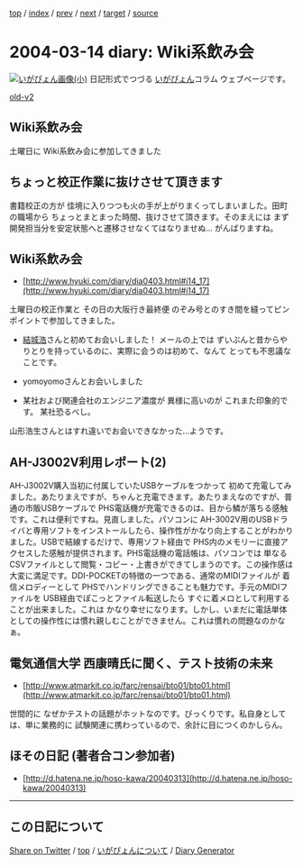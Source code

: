 [top](https://igapyon.github.io/diary/) 
 / [index](https://igapyon.github.io/diary/2004/index.html) 
 / [prev](https://igapyon.github.io/diary/2004/ig040313.html) 
 / [next](https://igapyon.github.io/diary/2004/ig040315.html) 
 / [target](https://igapyon.github.io/diary/2004/ig040314.html) 
 / [source](https://github.com/igapyon/diary/blob/gh-pages/2004/ig040314.html.src.md) 

2004-03-14 diary: Wiki系飲み会
=====================================================================================================
[![いがぴょん画像(小)](https://igapyon.github.io/diary/images/iga200306s.jpg "いがぴょん")](https://igapyon.github.io/diary/memo/memoigapyon.html) 日記形式でつづる [いがぴょん](https://igapyon.github.io/diary/memo/memoigapyon.html)コラム ウェブページです。

[old-v2](ig040314-orig.html)

## Wiki系飲み会

土曜日に Wiki系飲み会に参加してきました


## ちょっと校正作業に抜けさせて頂きます

書籍校正の方が 佳境に入りつつも火の手が上がりまくってしまいました。田町の職場から ちょっとまとまった時間、抜けさせて頂きます。そのまえには まず開発担当分を安定状態へと遷移させなくてはなりませぬ… がんばりますね。

## Wiki系飲み会

* [http://www.hyuki.com/diary/dia0403.html#i14_17](http://www.hyuki.com/diary/dia0403.html#i14_17)

土曜日の校正作業と その日の大阪行き最終便 のぞみ号とのすき間を縫ってピンポイントで参加してきました。

* [結城浩](http://www.hyuki.com/)さんと初めてお会いしました！
  メールの上では ずいぶんと昔からやりとりを持っているのに、実際に会うのは初めて、なんて
  とっても不思議なことです。
  
* yomoyomoさんとお会いしました
  
* 某社および関連会社のエンジニア濃度が 異様に高いのが これまた印象的です。
  某社恐るべし。

山形浩生さんとはすれ違いでお会いできなかった…ようです。

## AH-J3002V利用レポート(2)

AH-J3002V購入当初に付属していたUSBケーブルをつかって 初めて充電してみました。あたりまえですが、ちゃんと充電できます。あたりまえなのですが、普通の市販USBケーブルで
PHS電話機が充電できるのは、目から鱗が落ちる感触です。これは便利ですね。見直しました。パソコンに AH-3002V用のUSBドライバと専用ソフトをインストールしたら、操作性がかなり向上することがわかりました。USBで結線するだけで、専用ソフト経由で PHS内のメモリーに直接アクセスした感触が提供されます。PHS電話機の電話帳は、パソコンでは 単なるCSVファイルとして閲覧・コピー・上書きができてしまうのです。この操作感は 大変に満足です。DDI-POCKETの特徴の一つである、通常のMIDIファイルが 着信メロディーとして PHSでハンドリングできることも魅力です。手元のMIDIファイルを USB経由でぽこっとファイル転送したら すぐに着メロとして利用することが出来ました。これは かなり幸せになります。しかし、いまだに電話単体としての操作性には慣れ親しむことができません。これは慣れの問題なのかなぁ。

## 電気通信大学 西康晴氏に聞く、テスト技術の未来

* [http://www.atmarkit.co.jp/farc/rensai/bto01/bto01.html](http://www.atmarkit.co.jp/farc/rensai/bto01/bto01.html)

世間的に なぜかテストの話題がホットなのです。びっくりです。私自身としては、単に業務的に 試験関連に携わっているので、余計に目につくのかしらん。

## ほその日記 (著者合コン参加者)

* [http://d.hatena.ne.jp/hoso-kawa/20040313](http://d.hatena.ne.jp/hoso-kawa/20040313)

----------------------------------------------------------------------------------------------------

## この日記について

[Share on Twitter](https://twitter.com/intent/tweet?hashtags=igapyon%2Cdiary%2C%E3%81%84%E3%81%8C%E3%81%B4%E3%82%87%E3%82%93&text=Wiki%E7%B3%BB%E9%A3%B2%E3%81%BF%E4%BC%9A&url=https%3A%2F%2Figapyon.github.io%2Fdiary%2F2004%2Fig040314.html) / [top](../index.html/) / [いがぴょんについて](https://igapyon.github.io/diary/memo/memoigapyon.html) / [Diary Generator](https://github.com/igapyon/igapyonv3)
